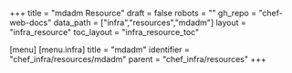 +++
title = "mdadm Resource"
draft = false
robots = ""
gh_repo = "chef-web-docs"
data_path = ["infra","resources","mdadm"]
layout = "infra_resource"
toc_layout = "infra_resource_toc"

[menu]
  [menu.infra]
    title = "mdadm"
    identifier = "chef_infra/resources/mdadm"
    parent = "chef_infra/resources"
+++

<!-- The contents of this page are automatically generated from the mdadm.yaml file in the data/infra/resources directory. -->
<!-- To suggest a change, edit the https://github.com/chef/chef/blob/main/lib/chef/resource/mdadm.rb file and submit a pull request to the https://github.com/chef/chef repository. -->
<!-- markdownlint-disable-file -->
